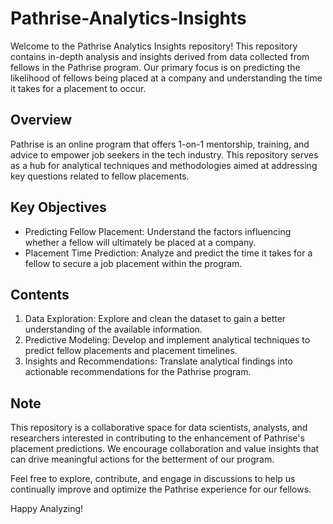 # Pathrise-Analytics-Insights

Welcome to the Pathrise Analytics Insights repository! This repository contains in-depth analysis and insights derived from data collected from fellows in the Pathrise program. Our primary focus is on predicting the likelihood of fellows being placed at a company and understanding the time it takes for a placement to occur.

## Overview

Pathrise is an online program that offers 1-on-1 mentorship, training, and advice to empower job seekers in the tech industry. This repository serves as a hub for analytical techniques and methodologies aimed at addressing key questions related to fellow placements.

## Key Objectives

- Predicting Fellow Placement: Understand the factors influencing whether a fellow will ultimately be placed at a company.
- Placement Time Prediction: Analyze and predict the time it takes for a fellow to secure a job placement within the program.

## Contents

1. Data Exploration: Explore and clean the dataset to gain a better understanding of the available information.
2. Predictive Modeling: Develop and implement analytical techniques to predict fellow placements and placement timelines.
3. Insights and Recommendations: Translate analytical findings into actionable recommendations for the Pathrise program.

## Note

This repository is a collaborative space for data scientists, analysts, and researchers interested in contributing to the enhancement of Pathrise's placement predictions. We encourage collaboration and value insights that can drive meaningful actions for the betterment of our program.

Feel free to explore, contribute, and engage in discussions to help us continually improve and optimize the Pathrise experience for our fellows.

Happy Analyzing!

